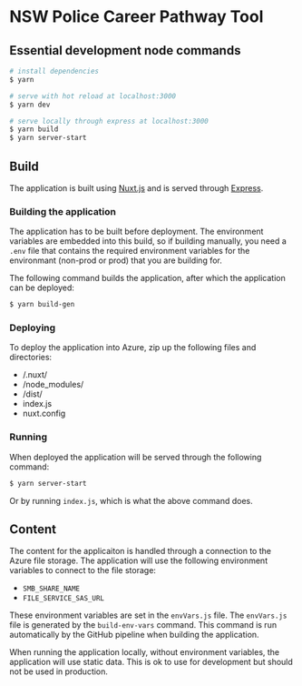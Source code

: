 # NSW Police Career Pathway Tool

## Essential development node commands

```bash
# install dependencies
$ yarn

# serve with hot reload at localhost:3000
$ yarn dev

# serve locally through express at localhost:3000
$ yarn build
$ yarn server-start
```

## Build

The application is built using [Nuxt.js](https://nuxtjs.org) and is served through [Express](https://expressjs.com).

### Building the application

The application has to be built before deployment. The environment variables are embedded into this build, so if building manually, you need a `.env` file that contains the required environment variables for the environmant (non-prod or prod) that you are building for.

The following command builds the application, after which the application can be deployed:

```bash
$ yarn build-gen
```

### Deploying

To deploy the application into Azure, zip up the following files and directories:

* /.nuxt/
* /node_modules/
* /dist/
* index.js
* nuxt.config

### Running

When deployed the application will be served through the following command:

```bash
$ yarn server-start
```

Or by running `index.js`, which is what the above command does.

## Content

The content for the applicaiton is handled through a connection to the Azure file storage. The application will use the following environment variables to connect to the file storage:

- `SMB_SHARE_NAME`
- `FILE_SERVICE_SAS_URL`

These environment variables are set in the `envVars.js` file. The `envVars.js` file is generated by the `build-env-vars` command. This command is run automatically by the GitHub pipeline when building the application.

When running the application locally, without environment variables, the application will use static data. This is ok to use for development but should not be used in production.
